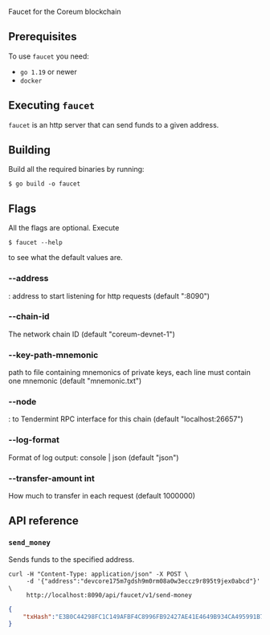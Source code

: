 Faucet for the Coreum blockchain

## Prerequisites
To use `faucet` you need:
- `go 1.19` or newer
- `docker`

## Executing `faucet`

`faucet` is an http server that can send funds to a given address.

## Building

Build all the required binaries by running:

```
$ go build -o faucet
```

## Flags

All the flags are optional. Execute

```
$ faucet --help
```

to see what the default values are.

### --address

<host>:<port> address to start listening for http requests (default ":8090")

### --chain-id

The network chain ID (default "coreum-devnet-1")

### --key-path-mnemonic

path to file containing mnemonics of private keys, each line must contain one mnemonic (default "mnemonic.txt")

### --node
<host>:<port> to Tendermint RPC interface for this chain (default "localhost:26657")

### --log-format

Format of log output: console | json (default "json")

### --transfer-amount int

How much to transfer in each request (default 1000000)

## API reference

### `send_money`

Sends funds to the specified address.

```shell script
curl -H "Content-Type: application/json" -X POST \
     -d '{"address":"devcore175m7gdsh9m0rm08a0w3eccz9r895t9jex0abcd"}' \
     http://localhost:8090/api/faucet/v1/send-money
```

```json
{
    "txHash":"E3B0C44298FC1C149AFBF4C8996FB92427AE41E4649B934CA495991B7852B855"
}
```
